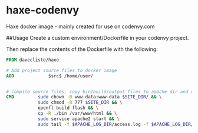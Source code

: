 # haxe-codenvy
Haxe docker image - mainly created for use on codenvy.com

##Usage
Create a custom environment/Dockerfile in your codenvy project.

Then replace the contents of the Dockerfile with the following:

```Dockerfile
FROM davecliste/haxe

# Add project source files to docker image
ADD             $src$ /home/user/


# compile source files, copy bin/build/output files to apache dir and run apache server
CMD         sudo chown -R www-data:www-data $SITE_DIR/ && \
            sudo chmod -R 777 $SITE_DIR && \
            openfl build flash && \
            cp -R ./bin /var/www/html && \
            sudo service apache2 start && \
            sudo tail -f $APACHE_LOG_DIR/access.log -f $APACHE_LOG_DIR/error.log
```
